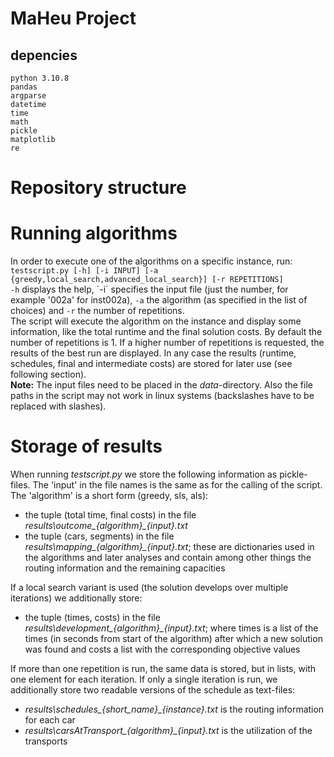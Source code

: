 # MaHeu Project

## depencies

    python 3.10.8
    pandas
    argparse
    datetime
    time
    math
    pickle
    matplotlib
    re
# Repository structure

# Running algorithms
In order to execute one of the algorithms on a specific instance, run:  
`testscript.py [-h] [-i INPUT] [-a {greedy,local_search,advanced_local_search}] [-r REPETITIONS]`  
`-h` displays the help, ´-i´ specifies the input file (just the number, for example '002a' for inst002a), `-a` the algorithm (as specified in the list of choices) and `-r` the number of repetitions.  
The script will execute the algorithm on the instance and display some information, like the total runtime and the final solution costs. By default the number of repetitions is 1. If a higher number of repetitions is requested, the results of the best run are displayed. In any case the results (runtime, schedules, final and intermediate costs) are stored for later use (see following section).  
**Note:** The input files need to be placed in the *data*-directory. Also the file paths in the script may not work in linux systems (backslashes have to be replaced with slashes).
# Storage of results
When running *testscript.py* we store the following information as pickle-files. The 'input' in the file names is the same as for the calling of the script. The 'algorithm' is a short form (greedy, sls, als):  
- the tuple (total time, final costs) in the file *results\outcome_{algorithm}_{input}.txt*
- the tuple (cars, segments) in the file *results\mapping_{algorithm}_{input}.txt*; these are dictionaries used in the algorithms and later analyses and contain among other things the routing information and the remaining capacities
  
If a local search variant is used (the solution develops over multiple iterations) we additionally store:

- the tuple (times, costs) in the file *results\development_{algorithm}_{input}.txt*; where times is a list of the times (in seconds from start of the algorithm) after which a new solution was found and costs a list with the corresponding objective values  

If more than one repetition is run, the same data is stored, but in lists, with one element for each iteration.
If only a single iteration is run, we additionally store two readable versions of the schedule as text-files:  
- *results\schedules_{short_name}_{instance}.txt* is the routing information for each car
- *results\carsAtTransport_{algorithm}_{input}.txt* is the utilization of the transports
